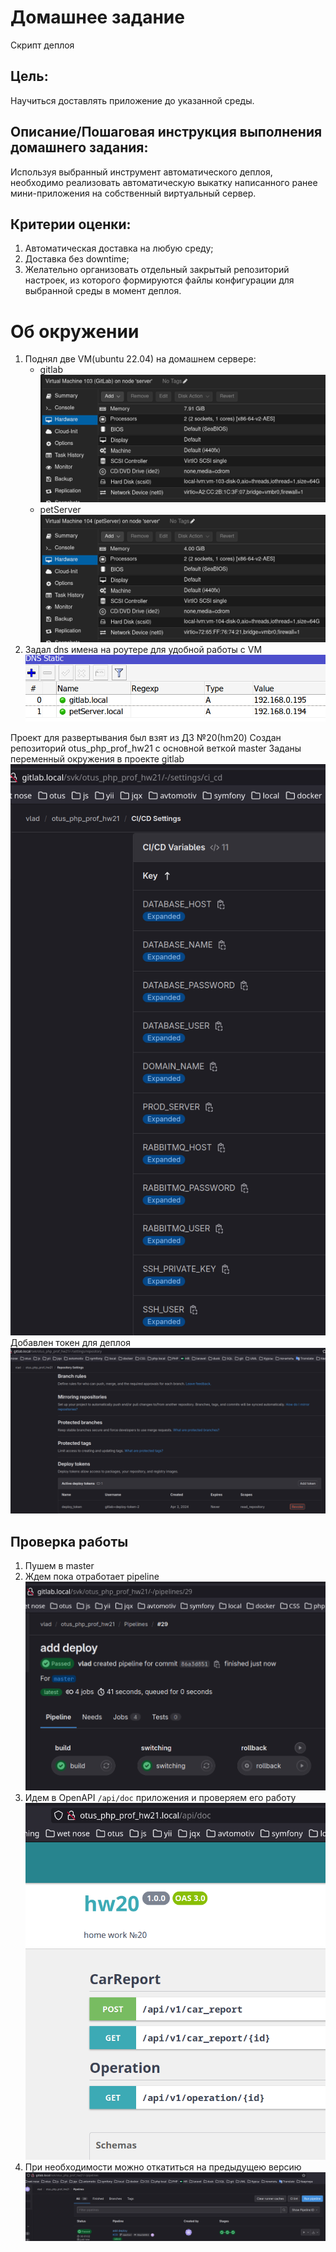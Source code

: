 # Домашнее задание
Скрипт деплоя

## Цель:
Научиться доставлять приложение до указанной среды.

## Описание/Пошаговая инструкция выполнения домашнего задания:
Используя выбранный инструмент автоматического деплоя, необходимо реализовать автоматическую выкатку написанного ранее мини-приложения на собственный виртуальный сервер.

## Критерии оценки:
1. Автоматическая доставка на любую среду;
2. Доставка без downtime;
3. Желательно организовать отдельный закрытый репозиторий настроек, из которого формируются файлы конфигурации для выбранной среды в момент деплоя.


# Об окружении
1. Поднял две VM(ubuntu 22.04) на домашнем сервере:
   - gitlab 
 ![gitlab](./data/0_vm_gitlab.png)
   - petServer 
 ![petServer](./data/1_vm_petServer.png)
2. Задал dns имена на роутере для удобной работы с VM 
 ![dns](./data/2_dns.png)

Проект для развертывания был взят из ДЗ №20(hm20)
Создан репозиторий otus_php_prof_hw21 с основной веткой master
Заданы переменный окружения в проекте gitlab ![env vars](./data/3_variables.png)
Добавлен токен для деплоя ![token](./data/4_token.png)

## Проверка работы
1. Пушем в master
2. Ждем пока отработает pipeline 
![pipeline](./data/5_pipeline.png)
3. Идем в OpenAPI `/api/doc` приложения и проверяем его работу 
![api](./data/6_api.png)
4. При необходимости можно откатиться на предыдущею версию 
![rollback](./data/7_rollback.png) 
